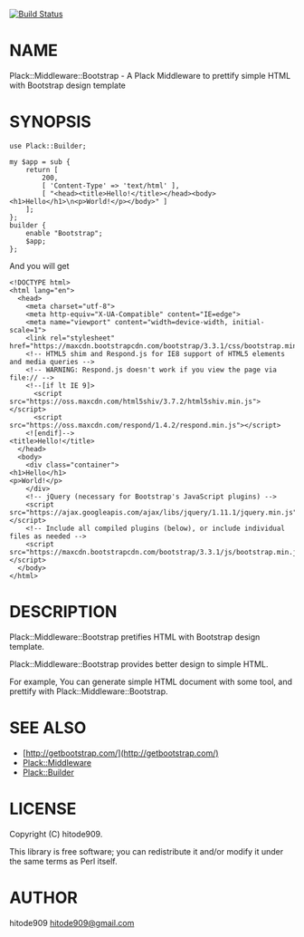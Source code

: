 [![Build Status](https://travis-ci.org/hitode909/Plack-Middleware-Bootstrap.svg?branch=master)](https://travis-ci.org/hitode909/Plack-Middleware-Bootstrap)
# NAME

Plack::Middleware::Bootstrap - A Plack Middleware to prettify simple HTML with Bootstrap design template

# SYNOPSIS

    use Plack::Builder;

    my $app = sub {
        return [
            200,
            [ 'Content-Type' => 'text/html' ],
            [ "<head><title>Hello!</title></head><body><h1>Hello</h1>\n<p>World!</p></body>" ]
        ];
    };
    builder {
        enable "Bootstrap";
        $app;
    };

And you will get

    <!DOCTYPE html>
    <html lang="en">
      <head>
        <meta charset="utf-8">
        <meta http-equiv="X-UA-Compatible" content="IE=edge">
        <meta name="viewport" content="width=device-width, initial-scale=1">
        <link rel="stylesheet" href="https://maxcdn.bootstrapcdn.com/bootstrap/3.3.1/css/bootstrap.min.css">
        <!-- HTML5 shim and Respond.js for IE8 support of HTML5 elements and media queries -->
        <!-- WARNING: Respond.js doesn't work if you view the page via file:// -->
        <!--[if lt IE 9]>
          <script src="https://oss.maxcdn.com/html5shiv/3.7.2/html5shiv.min.js"></script>
          <script src="https://oss.maxcdn.com/respond/1.4.2/respond.min.js"></script>
        <![endif]-->
    <title>Hello!</title>
      </head>
      <body>
        <div class="container">
    <h1>Hello</h1>
    <p>World!</p>
        </div>
        <!-- jQuery (necessary for Bootstrap's JavaScript plugins) -->
        <script src="https://ajax.googleapis.com/ajax/libs/jquery/1.11.1/jquery.min.js"></script>
        <!-- Include all compiled plugins (below), or include individual files as needed -->
        <script src="https://maxcdn.bootstrapcdn.com/bootstrap/3.3.1/js/bootstrap.min.js"></script>
      </body>
    </html>

# DESCRIPTION

Plack::Middleware::Bootstrap pretifies HTML with Bootstrap design template.

Plack::Middleware::Bootstrap provides better design to simple HTML.

For example, You can generate simple HTML document with some tool, and prettify with Plack::Middleware::Bootstrap.

# SEE ALSO

- [http://getbootstrap.com/](http://getbootstrap.com/)
- [Plack::Middleware](https://metacpan.org/pod/Plack::Middleware)
- [Plack::Builder](https://metacpan.org/pod/Plack::Builder)

# LICENSE

Copyright (C) hitode909.

This library is free software; you can redistribute it and/or modify
it under the same terms as Perl itself.

# AUTHOR

hitode909 <hitode909@gmail.com>
